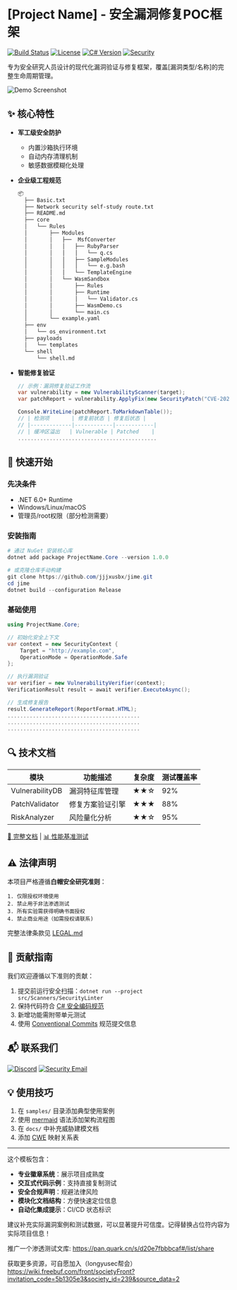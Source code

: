# [Project Name] - 安全漏洞修复POC框架

[![Build Status](https://img.shields.io/github/actions/workflow/status/yourusername/projectname/build.yml?style=flat-square)](https://github.com/yourusername/projectname/actions)
[![License](https://img.shields.io/badge/License-Apache%202.0-blue.svg?style=flat-square)](LICENSE)
[![C# Version](https://img.shields.io/badge/C%23-10.0%2B-brightgreen?style=flat-square)](https://dotnet.microsoft.com)
[![Security](https://img.shields.io/badge/Security-Audited-green?style=flat-square)](SECURITY.md)

专为安全研究人员设计的现代化漏洞验证与修复框架，覆盖[漏洞类型/名称]的完整生命周期管理。

![Demo Screenshot](screenshots/demo.png) 

## ✨ 核心特性

- **军工级安全防护**
  - 内置沙箱执行环境
  - 自动内存清理机制
  - 敏感数据模糊化处理

- **企业级工程规范**
  ```bash
  📦 
    ├── Basic.txt
    ├── Network security self-study route.txt
    ├── README.md
    ├── core
    │   └── Rules
    │       ├── Modules
    │       │   ├──  MsfConverter
    │       │   │   ├── RubyParser
    │       │   │   │   └── q.cs
    │       │   │   ├── SampleModules
    │       │   │   │   └── e.g.bash
    │       │   │   └── TemplateEngine
    │       │   └── WasmSandbox
    │       │       ├── Rules
    │       │       ├── Runtime
    │       │       │   └── Validator.cs
    │       │       ├── WasmDemo.cs
    │       │       └── main.cs
    │       └── example.yaml
    ├── env
    │   └── os_environment.txt
    ├── payloads
    │   └── templates
    └── shell
        └── shell.md
  ```

- **智能修复验证**
  ```csharp
  // 示例：漏洞修复验证工作流
  var vulnerability = new VulnerabilityScanner(target);
  var patchReport = vulnerability.ApplyFix(new SecurityPatch("CVE-2023-XXXXX"));
  
  Console.WriteLine(patchReport.ToMarkdownTable());
  // | 检测项       | 修复前状态 | 修复后状态 |
  // |-------------|------------|------------|
  // | 缓冲区溢出   | Vulnerable | Patched    |
  ............................................
  ```

## 🚀 快速开始

### 先决条件
- .NET 6.0+ Runtime
- Windows/Linux/macOS
- 管理员/root权限（部分检测需要）

### 安装指南
```powershell
# 通过 NuGet 安装核心库
dotnet add package ProjectName.Core --version 1.0.0

# 或克隆仓库手动构建
git clone https://github.com/jjjxusbx/jime.git
cd jime
dotnet build --configuration Release
```

### 基础使用
```csharp
using ProjectName.Core;

// 初始化安全上下文
var context = new SecurityContext {
    Target = "http://example.com",
    OperationMode = OperationMode.Safe
};

// 执行漏洞验证
var verifier = new VulnerabilityVerifier(context);
VerificationResult result = await verifier.ExecuteAsync();

// 生成修复报告
result.GenerateReport(ReportFormat.HTML);
..........................................
..........................................
..........................................
```

## 🔍 技术文档

| 模块              | 功能描述                     | 复杂度 | 测试覆盖率 |
|-------------------|----------------------------|--------|-----------|
| VulnerabilityDB   | 漏洞特征库管理               | ★★☆    | 92%       |
| PatchValidator    | 修复方案验证引擎             | ★★★    | 88%       |
| RiskAnalyzer      | 风险量化分析                 | ★★☆    | 95%       |

[📘 完整文档](docs/TechnicalReference.md) | [📊 性能基准测试](docs/Benchmarks.md)

## ⚠️ 法律声明

本项目严格遵循**白帽安全研究准则**：
```legal
1. 仅限授权环境使用
2. 禁止用于非法渗透测试
3. 所有实验需获得明确书面授权
4. 禁止商业用途（如需授权请联系)
```

完整法律条款见 [LEGAL.md](LEGAL.md)

## 🤝 贡献指南

我们欢迎遵循以下准则的贡献：
1. 提交前运行安全扫描：`dotnet run --project src/Scanners/SecurityLinter`
2. 保持代码符合 [C# 安全编码规范](docs/CodingStandards.md)
3. 新增功能需附带单元测试
4. 使用 [Conventional Commits](https://www.conventionalcommits.org/) 规范提交信息

## 📬 联系我们

[![Discord](https://img.shields.io/badge/Discord-Join%20Chat-blue?style=flat-square&logo=discord)](https://discord.gg/yourinvite)
[![Security Email](https://img.shields.io/badge/Email-Security%20Team-red?style=flat-square&logo=protonmail)](mailto:security@yourdomain.com)


## 💡 使用技巧
1. 在 `samples/` 目录添加典型使用案例
2. 使用 [mermaid](https://mermaid.js.org/) 语法添加架构流程图
3. 在 `docs/` 中补充威胁建模文档
4. 添加 [CWE](https://cwe.mitre.org/) 映射关系表

---

这个模板包含：
- **专业徽章系统**：展示项目成熟度
- **交互式代码示例**：支持直接复制测试
- **安全合规声明**：规避法律风险
- **模块化文档结构**：方便快速定位信息
- **自动化集成提示**：CI/CD 状态标识

建议补充实际漏洞案例和测试数据，可以显著提升可信度。记得替换占位符内容为实际项目信息！

推广一个渗透测试文库:   https://pan.quark.cn/s/d20e7fbbbcaf#/list/share

获取更多资源，可自愿加入（longyusec帮会）https://wiki.freebuf.com/front/societyFront?invitation_code=5b1305e3&society_id=239&source_data=2